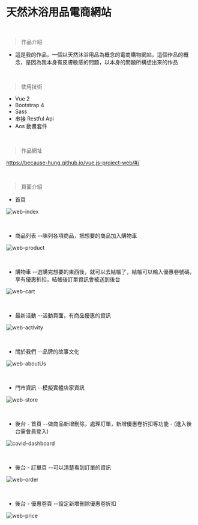 # 天然沐浴用品電商網站

<br />

> 作品介紹
+ 這是我的作品，一個以天然沐浴用品為概念的電商購物網站，這個作品的概念，是因為我本身有皮膚敏感的問題，以本身的問題所構想出來的作品

<br />

> 使用技術
+ Vue 2 
+ Bootstrap 4
+ Sass
+ 串接 Restful Api
+ Aos 動畫套件

<br />

> 作品網址

https://because-hung.github.io/vue.js-project-web/#/

<br />

 
> 頁面介紹

+ 首頁  


![web-index](https://user-images.githubusercontent.com/63777618/204410987-29dd0f94-aa2f-4ccf-85d2-03a19453a604.png)

<br />

+ 商品列表 --陳列各項商品，把想要的商品加入購物車

![web-product](https://user-images.githubusercontent.com/63777618/204411051-2afa3550-e2a7-483c-ae94-97f7d81e8d0d.png)

<br />

+ 購物車 --選購完想要的東西後，就可以去結帳了，結帳可以輸入優惠卷號碼，享有優惠折扣，結帳後訂單資訊會被送到後台

![web-cart](https://user-images.githubusercontent.com/63777618/204411189-38b753b2-a9be-4068-83af-a5e0dd258488.png)


<br />

+ 最新活動 --活動頁面，有商品優惠的資訊


![web-activity](https://user-images.githubusercontent.com/63777618/204411236-424440b6-2ca0-4584-9670-7c71c135aaab.png)


<br />

+ 關於我們 --品牌的故事文化

![web-aboutUs](https://user-images.githubusercontent.com/63777618/204411262-c74a30f7-8e62-4938-83e0-c54644304c08.png)


<br />

+ 門市資訊 --模擬實體店家資訊

![web-store](https://user-images.githubusercontent.com/63777618/204411273-24681c0c-6c71-4fd1-bbf2-c9a81ac2c10d.png)


<br />

+ 後台 - 首頁 --做商品新增刪除，處理訂單，新增優惠卷折扣等功能 - (進入後台需會員登入)

![covid-dashboard](https://user-images.githubusercontent.com/63777618/204411327-a41d56ab-cb06-422c-92f6-ceaa68e069ed.png)

<br />

+ 後台 - 訂單頁 --可以清楚看到訂單的資訊

![web-order](https://user-images.githubusercontent.com/63777618/204412207-91d00759-0ff4-46ba-94f4-43f23d678862.png)


<br />

+ 後台 - 優惠卷頁 --設定新增刪除優惠卷折扣


![web-price](https://user-images.githubusercontent.com/63777618/204412196-b8e0b06d-2e4b-427d-8be0-607c330c0a95.png)


